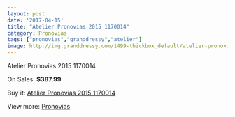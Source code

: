 ```yaml
---
layout: post
date: '2017-04-15'
title: "Atelier Pronovias 2015 1170014"
category: Pronovias
tags: ["pronovias","granddressy","atelier"]
image: http://img.granddressy.com/1499-thickbox_default/atelier-pronovias-2015-1170014.jpg
---
```

Atelier Pronovias 2015 1170014

On Sales: **$387.99**
<a href="https://www.granddressy.com/en/pronovias/1175-atelier-pronovias-2015-1170014.html"><amp-img layout="responsive" width="600" height="600" src="//img.granddressy.com/1499-thickbox_default/atelier-pronovias-2015-1170014.jpg" alt="Atelier Pronovias 2015 1170014 0" /></a>

Buy it: [Atelier Pronovias 2015 1170014](https://www.granddressy.com/en/pronovias/1175-atelier-pronovias-2015-1170014.html "Atelier Pronovias 2015 1170014")

View more: [Pronovias](https://www.granddressy.com/en/63-pronovias "Pronovias")